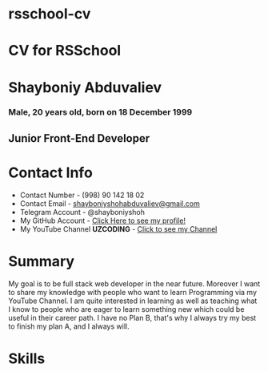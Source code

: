 # rsschool-cv

# CV for RSSchool

# Shayboniy Abduvaliev
### Male, 20 years old, born on 18 December 1999
## Junior Front-End Developer

# Contact Info
* Contact Number - (998) 90 142 18 02
* Contact Email - shayboniyshohabduvaliev@gmail.com
* Telegram Account - @shayboniyshoh 
* My GitHub Account - [Click Here to see my profile!](https://github.com/Shayboniyshoh)
* My YouTube Channel **UZCODING** - [Click to see my Channel](https://www.youtube.com/channel/UC4RBPcOHcei3gDOwt3IjGHw)

# Summary
My goal is to be full stack web developer in the near future. Moreover I want to share my knowledge with people who want to learn Programming  via my YouTube Channel. I am quite interested in learning as well as teaching what I know to people who are eager to learn something new which could be useful in their career path. I have no Plan B, that's why I always try my best to finish my plan A, and I always will.
# Skills
